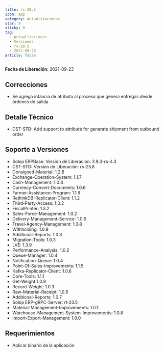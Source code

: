 ```yaml
---
title: rs-28.5
icon: app
category: Actualizaciones
star: 9
sticky: 9
tag:
  - Actualizaciones
  - Versiones
  - rs-28.5
  - 2021-09-23
article: false
---
```


**Fecha de Liberación:** 2021-09-23

## Correcciones

- Se agrega intancia de atributo al proceso que genera entregas desde órdenes de salida

## Detalle Técnico

- CST-STD: Add support to attribute for generate shipment from outbound order

## Soporte a Versiones

- Solop ERPBase: Versión de Liberación: 3.9.3-rs-4.3
- CST-STD: Versión de Liberación: rs-25.8
- Consigned-Material: 1.2.8
- Exchange-Operation-System: 1.1.7
- Cash-Management: 1.0.4
- Currency-Convert-Documents: 1.0.6
- Farmer-Assistance-Program: 1.1.6
- RethinkDB-Replicator-Client: 1.1.2
- Third-Party-Access: 1.0.2
- FiscalPrinter: 1.3.2
- Sales-Force-Management: 1.0.2
- Delivery-Management-Service: 1.0.6
- Travel-Agency-Management: 1.0.8
- Withholding: 1.0.9
- Additional-Reports: 1.0.3
- Migration-Tools: 1.0.3
- LVE: 1.3.9
- Performance-Analysis: 1.0.2
- Queue-Manager: 1.0.4
- Notification-Queue: 1.0.4
- Point-Of-Sales-Improvements: 1.1.5
- Kafka-Replicator-Client: 1.0.6
- Core-Tools: 1.1.1
- Get-Weight:1.0.9
- Record-Weight: 1.0.3
- Raw-Material-Receipt: 1.0.9
- Additional-Reports: 1.0.7
- Solop ERP-gRPC-Server: rt-23.5
- Material-Management-Improvements: 1.0.1
- Warehouse-Management-System-Improvements: 1.0.8
- Import-Export-Management: 1.0.0

## Requerimientos

- Aplicar binario de la aplicación
